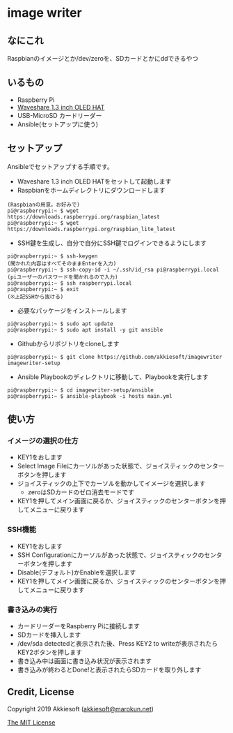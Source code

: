 # image writer

## なにこれ

Raspbianのイメージとか/dev/zeroを、SDカードとかにddできるやつ

## いるもの

* Raspberry Pi
* [Waveshare 1.3 inch OLED HAT](https://www.waveshare.com/wiki/1.3inch_OLED_HAT)
* USB-MicroSD カードリーダー
* Ansible(セットアップに使う)

## セットアップ

Ansibleでセットアップする手順です。

* Waveshare 1.3 inch OLED HATをセットして起動します
* Raspbianをホームディレクトリにダウンロードします

```
(Raspbianの用意。お好みで)
pi@raspberrypi:~ $ wget https://downloads.raspberrypi.org/raspbian_latest
pi@raspberrypi:~ $ wget https://downloads.raspberrypi.org/raspbian_lite_latest
```

* SSH鍵を生成し、自分で自分にSSH鍵でログインできるようにします

```
pi@raspberrypi:~ $ ssh-keygen
(聞かれた内容はすべてそのままEnterを入力)
pi@raspberrypi:~ $ ssh-copy-id -i ~/.ssh/id_rsa pi@raspberrypi.local
(piユーザーのパスワードを聞かれるので入力)
pi@raspberrypi:~ $ ssh raspberrypi.local
pi@raspberrypi:~ $ exit
(※上記SSHから抜ける)
```

* 必要なパッケージをインストールします

```
pi@raspberrypi:~ $ sudo apt update
pi@raspberrypi:~ $ sudo apt install -y git ansible
```

* Githubからリポジトリをcloneします

```
pi@raspberrypi:~ $ git clone https://github.com/akkiesoft/imagewriter imagewriter-setup
```

* Ansible Playbookのディレクトリに移動して、Playbookを実行します

```
pi@raspberrypi:~ $ cd imagewriter-setup/ansible
pi@raspberrypi:~ $ ansible-playbook -i hosts main.yml
```

## 使い方

### イメージの選択の仕方

* KEY1をおします
* Select Image Fileにカーソルがあった状態で、ジョイスティックのセンターボタンを押します
* ジョイスティックの上下でカーソルを動かしてイメージを選択します
    * zeroはSDカードのゼロ消去モードです
* KEY1を押してメイン画面に戻るか、ジョイスティックのセンターボタンを押してメニューに戻ります

### SSH機能

* KEY1をおします
* SSH Configurationにカーソルがあった状態で、ジョイスティックのセンターボタンを押します
* Disable(デフォルト)かEnableを選択します
* KEY1を押してメイン画面に戻るか、ジョイスティックのセンターボタンを押してメニューに戻ります

### 書き込みの実行

* カードリーダーをRaspberry Piに接続します
* SDカードを挿入します
* /dev/sda detectedと表示された後、Press KEY2 to writeが表示されたらKEY2ボタンを押します
* 書き込み中は画面に書き込み状況が表示されます
* 書き込みが終わるとDone!と表示されたらSDカードを取り外します

## Credit, License

Copyright 2019 Akkiesoft (akkiesoft@marokun.net)

[The MIT License](https://opensource.org/licenses/mit-license.php)
